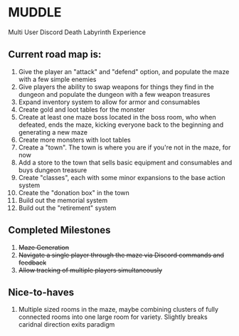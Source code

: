 # MUDDLE
Multi User Discord Death Labyrinth Experience

## Current road map is:

1. Give the player an "attack" and "defend" option, and populate the maze with a few simple enemies
1. Give players the ability to swap weapons for things they find in the dungeon and populate the dungeon with a few weapon treasures
1. Expand inventory system to allow for armor and consumables
1. Create gold and loot tables for the monster
1. Create at least one maze boss located in the boss room, who when defeated, ends the maze, kicking everyone back to the beginning and generating a new maze
1. Create more monsters with loot tables
1. Create a "town". The town is where you are if you're not in the maze, for now
1. Add a store to the town that sells basic equipment and consumables and buys dungeon treasure
1. Create "classes", each with some minor expansions to the base action system 
1. Create the "donation box" in the town
1. Build out the memorial system
1. Build out the "retirement" system

## Completed Milestones

1. ~~Maze Generation~~
1. ~~Navigate a single player through the maze via Discord commands and feedback~~
1. ~~Allow tracking of multiple players simultaneously~~

## Nice-to-haves
1. Multiple sized rooms in the maze, maybe combining clusters of fully connected rooms into one large room for variety. Slightly breaks caridnal direction exits paradigm
